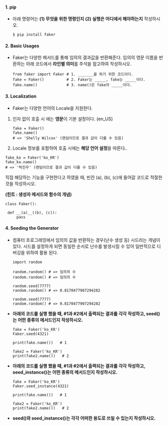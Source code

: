 #### 1. pip

- 아래 명령어는 **(1) 무엇을 위한 명령인지 (2) 실행은 어디에서 해야하는지** 작성하시오.

  ```
  $ pip install faker
  ```



#### 2. Basic Usages

- Faker는 다양한 메서드를 통해 임의의 결과값을 반환해준다. 임의의 영문 이름을 반환하는 아래 코드에서 **라인별 의미**를 주석을 참고하여 작성하시오.

  ```
  from faker import Faker # 1. _______을 하기 위한 코드이다.
  fake = Faker()          # 2. Faker는 _____, fake는 _____이다.
  fake.name()             # 3. name()은 fake의 _____이다.
  ```

  

#### 3. Localization

- Faker는 다양한 언어의 Locale을 지원한다.

1. 인자 없이 호출 시 에는 **영문**이 기본 설정이다. (en_US)

   ```
   fake = Faker()
   fake.name()
   # => 'Shelly Wilcox' (랜덤이므로 결과 값이 다를 수 있음)
   ```

2.  Locale 정보를 포함하여 호출 시에는 **해당 언어 설정**을 따른다..

   ```
   fake_ko = Faker('ko_KR')
   fake_ko.name()
   # => '박진우' (랜덤이므로 결과 값이 다를 수 있음)
   ```

   직접 해당하는 기능을 구현한다고 하였을 때, 빈칸 (a), (b), (c)에 들어갈 코드로 적절한 것을 작성하시오. 

   **(힌트 : 생성자 메서드와 함수의 개념)**

   ```
   class Faker():
   
   	def __(a)__((b), (c)):
   		pass
   ```



#### 4. Seeding the Generator

- 컴퓨터 프로그래밍에서 임의의 값을 반환하는 경우(난수 생성 등) 시드라는 개념이 있다. 시드를 설정하게 되면 동일한 순서로 난수를 발생시킬 수 있어 일반적으로 디버깅을 위하여 활용 된다.

  ```
  import random
  
  random.random() # => 임의의 수
  random.random() # => 임의의 수
  
  random.seed(7777)
  random.random() # => 0.8170477907294282
  
  random.seed(7777)
  random.random() # => 0.8170477907294282
  ```



- **아래의 코드를 실행 했을 때, #1과 #2에서 출력되는 결과를 각각 작성하고, seed()는 어떤 종류의 메서드인지 작성하시오.**

  ```
  fake = Faker('ko_KR')
  Faker.seed(4321)
  
  print(fake.name())   # 1
  
  fake2 = Faker('ko_KR')
  print(fake2.name())   # 2
  ```



- **아래의 코드를 실행 했을 때, #1과 #2에서 출력되는 결과를 각각 작성하고, seed_instance()는 어떤 종류의 메서드인지 작성하시오.**

  ```
  fake = Faker('ko_KR')
  Faker.seed_instance(4321)
  
  print(fake.name())   # 1
  
  fake2 = Faker('ko_KR')
  print(fake2.name())   # 2
  ```



- **seed()와 seed_instance()는 각각 어떠한 용도로 쓰일 수 있는지 작성하시오.**







